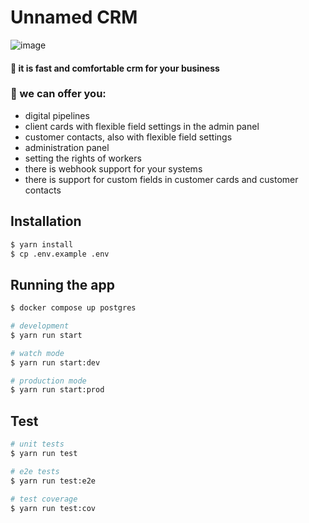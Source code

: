 # Unnamed CRM

![image](https://user-images.githubusercontent.com/68580920/215728620-15b64c75-07cd-4c24-9a06-9a52ac383692.png)

#### 📌 it is fast and comfortable crm for your business

### 🤝 we can offer you:
- digital pipelines
- client cards with flexible field settings in the admin panel
- customer contacts, also with flexible field settings
- administration panel
- setting the rights of workers
- there is webhook support for your systems
- there is support for custom fields in customer cards and customer contacts


## Installation

```bash
$ yarn install
$ cp .env.example .env
```

## Running the app

```bash
$ docker compose up postgres

# development
$ yarn run start

# watch mode
$ yarn run start:dev

# production mode
$ yarn run start:prod
```

## Test

```bash
# unit tests
$ yarn run test

# e2e tests
$ yarn run test:e2e

# test coverage
$ yarn run test:cov
```
